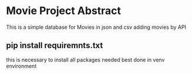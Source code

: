 # Movie Project Abstract
This is a simple database for Movies in json and csv adding movies by API
## pip install requiremnts.txt
this is necessary to install all packages needed best done in venv environment
